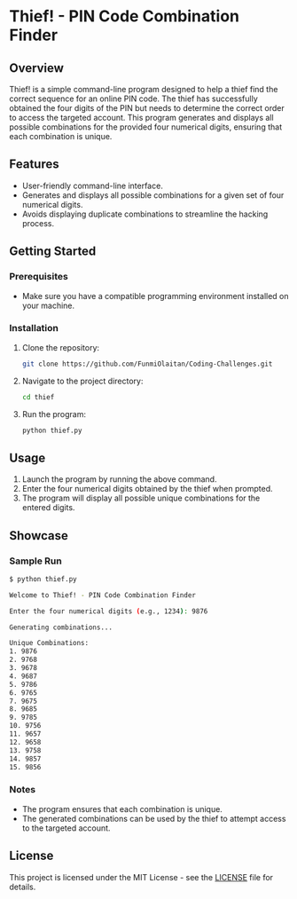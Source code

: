 # Thief! - PIN Code Combination Finder

## Overview

Thief! is a simple command-line program designed to help a thief find the correct sequence for an online PIN code. The thief has successfully obtained the four digits of the PIN but needs to determine the correct order to access the targeted account. This program generates and displays all possible combinations for the provided four numerical digits, ensuring that each combination is unique.

## Features

- User-friendly command-line interface.
- Generates and displays all possible combinations for a given set of four numerical digits.
- Avoids displaying duplicate combinations to streamline the hacking process.

## Getting Started

### Prerequisites

- Make sure you have a compatible programming environment installed on your machine.

### Installation

1. Clone the repository:

   ```bash
   git clone https://github.com/FunmiOlaitan/Coding-Challenges.git
   ```

2. Navigate to the project directory:

   ```bash
   cd thief
   ```

3. Run the program:

   ```bash
   python thief.py
   ```

## Usage

1. Launch the program by running the above command.
2. Enter the four numerical digits obtained by the thief when prompted.
3. The program will display all possible unique combinations for the entered digits.

## Showcase

### Sample Run

```bash
$ python thief.py

Welcome to Thief! - PIN Code Combination Finder

Enter the four numerical digits (e.g., 1234): 9876

Generating combinations...

Unique Combinations:
1. 9876
2. 9768
3. 9678
4. 9687
5. 9786
6. 9765
7. 9675
8. 9685
9. 9785
10. 9756
11. 9657
12. 9658
13. 9758
14. 9857
15. 9856
```

### Notes

- The program ensures that each combination is unique.
- The generated combinations can be used by the thief to attempt access to the targeted account.

## License

This project is licensed under the MIT License - see the [LICENSE](LICENSE) file for details.

